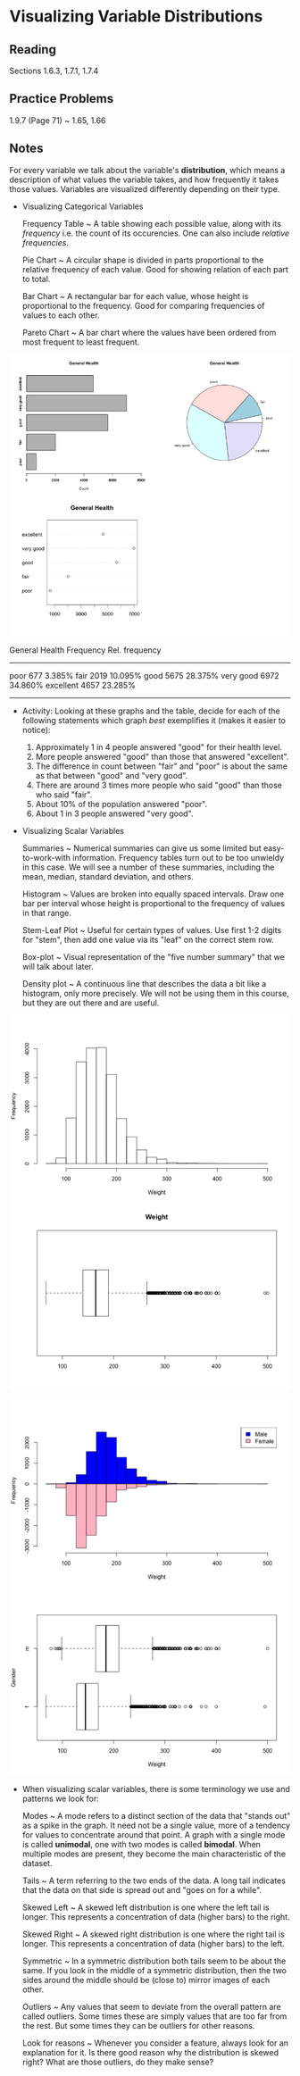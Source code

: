 # Visualizing Variable Distributions

## Reading

Sections 1.6.3, 1.7.1, 1.7.4

## Practice Problems

1.9.7 (Page 71)
  ~ 1.65, 1.66

## Notes

For every variable we talk about the variable's **distribution**, which means a description of what values the variable takes, and how frequently it takes those values. Variables are visualized differently depending on their type.

- Visualizing Categorical Variables

    Frequency Table
      ~ A table showing each possible value, along with its *frequency* i.e. the count of its occurencies. One can also include *relative frequencies*.

    Pie Chart
      ~ A circular shape is divided in parts proportional to the relative frequency of each value. Good for showing relation of each part to total.

    Bar Chart
      ~ A rectangular bar for each value, whose height is proportional to the frequency. Good for comparing frequencies of values to each other.

    Pareto Chart
      ~ A bar chart where the values have been ordered from most frequent to least frequent.

![Graph types for one categorical variable](images/catVarGraphs.png)

General Health         Frequency  Rel. frequency
----------------     ----------- ---------------
poor                         677          3.385%
fair                        2019         10.095%
good                        5675         28.375%
very good                   6972         34.860%
excellent                   4657         23.285%
----------------     ----------- ---------------

- Activity: Looking at these graphs and the table, decide for each of the following statements which graph *best* exemplifies it (makes it easier to notice):
    1. Approximately 1 in 4 people answered "good" for their health level.
    2. More people answered "good" than those that answered "excellent".
    3. The difference in count between "fair" and "poor" is about the same as that between "good" and "very good".
    4. There are around 3 times more people who said "good" than those who said "fair".
    5. About 10% of the population answered "poor".
    6. About 1 in 3 people answered "very good".

- Visualizing Scalar Variables

    Summaries
      ~ Numerical summaries can give us some limited but easy-to-work-with information. Frequency tables turn out to be too unwieldy in this case. We will see a number of these summaries, including the mean, median, standard deviation, and others.

    Histogram
      ~ Values are broken into equally spaced intervals. Draw one bar per interval whose height is proportional to the frequency of values in that range.

    Stem-Leaf Plot
      ~ Useful for certain types of values. Use first 1-2 digits for "stem", then add one value via its "leaf" on the correct stem row.

    Box-plot
      ~ Visual representation of the "five number summary" that we will talk about later.

    Density plot
      ~ A continuous line that describes the data a bit like a histogram, only more precisely. We will not be using them in this course, but they are out there and are useful.

![Graph types for one quantitative variable](images/quantVarGraphs.png)

![Graph types for a quantitative variable broken down by a categorical variable](images/quantVsCat.png)

- When visualizing scalar variables, there is some terminology we use and patterns we look for:

    Modes
      ~ A mode refers to a distinct section of the data that "stands out" as a spike in the graph. It need not be a single value, more of a tendency for values to concentrate around that point. A graph with a single mode is called **unimodal**, one with two modes is called **bimodal**. When multiple modes are present, they become the main characteristic of the dataset.

    Tails
      ~ A term referring to the two ends of the data. A long tail indicates that the data on that side is spread out and "goes on for a while".

    Skewed Left
      ~ A skewed left distribution is one where the left tail is longer. This represents a concentration of data (higher bars) to the right.

    Skewed Right
      ~ A skewed right distribution is one where the right tail is longer. This represents a concentration of data (higher bars) to the left.

    Symmetric
      ~ In a symmetric distribution both tails seem to be about the same. If you look in the middle of a symmetric distribution, then the two sides around the middle should be (close to) mirror images of each other.

    Outliers
      ~ Any values that seem to deviate from the overall pattern are called outliers. Some times these are simply values that are too far from the rest. But some times they can be outliers for other reasons.

    Look for reasons
      ~ Whenever you consider a feature, always look for an explanation for it. Is there good reason why the distribution is skewed right? What are those outliers, do they make sense?
